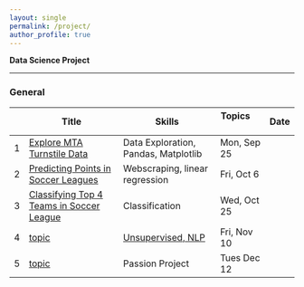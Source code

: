 ```yaml
---
layout: single
permalink: /project/
author_profile: true
---
```



**Data Science Project**

---

### General

|    |Title| Skills | Topics                 |  Date |
|----|----|-------|-------|----------|
| 1  | [Explore MTA Turnstile Data](https://tangming2008.github.io/data%20science/project/Exploring-MTA-Turnstile-Data/)  | Data Exploration, Pandas, Matplotlib | Mon, Sep 25  |
| 2  | [Predicting Points in Soccer Leagues](https://tangming2008.github.io/Predicting-Points-in-Soccer-Leagues/)|  Webscraping, linear regression | Fri, Oct 6 |
| 3  | [Classifying Top 4 Teams in Soccer League](https://tangming2008.github.io/classification/Predicting-Top-4-Teams-in-Soccer-Leagues/)|  Classification | Wed, Oct 25 |
| 4  | [topic](link) |  [Unsupervised, NLP](/projects/04-fletcher/README.md) | Fri, Nov 10  |
| 5  | [topic](link) | Passion Project | Tues Dec 12 |

